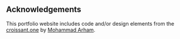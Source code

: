 ## Acknowledgements

This portfolio website includes code and/or design elements from the [croissant.one](https://github.com/arhammusheer/croissant.one) by [Mohammad Arham](https://github.com/arhammusheer). 
